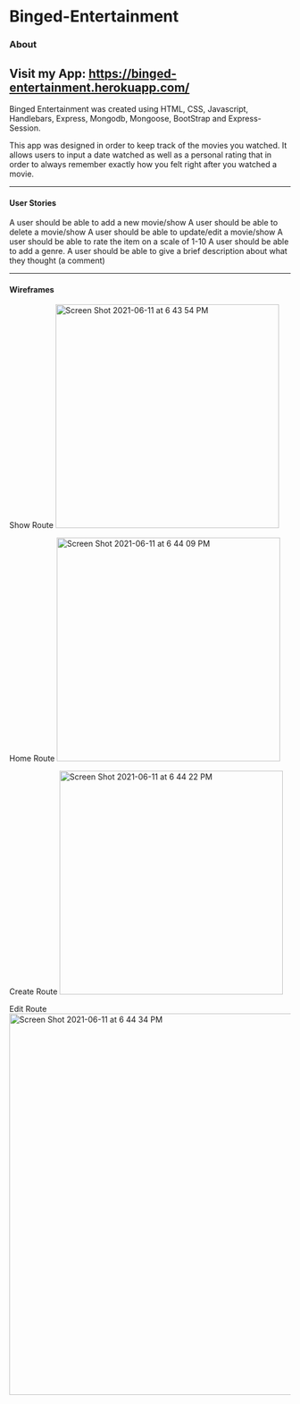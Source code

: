 # Binged-Entertainment
### About

Visit my App: https://binged-entertainment.herokuapp.com/
---
Binged Entertainment was created using HTML, CSS, Javascript, Handlebars, Express, Mongodb, Mongoose, BootStrap and Express-Session.

This app was designed in order to keep track of the movies you watched. It allows users to input a date watched as well as a personal rating that in order to always remember exactly how you felt right after you watched a movie.

---
#### User Stories

A user should be able to add a new movie/show
A user should be able to delete a movie/show
A user should be able to update/edit a movie/show
A user should be able to rate the item on a scale of 1-10
 A user should be able to add a genre.
A user should be able to give a brief description about what they thought (a comment)

---
#### Wireframes

Show Route
<img width="400" alt="Screen Shot 2021-06-11 at 6 43 54 PM" src="https://media.git.generalassemb.ly/user/35484/files/16c26c80-d900-11eb-92bd-5b694920b1b6">

Home Route
<img width="400" alt="Screen Shot 2021-06-11 at 6 44 09 PM" src="https://media.git.generalassemb.ly/user/35484/files/26da4c00-d900-11eb-9671-f1b0cde2a71c">

Create Route
<img width="400" alt="Screen Shot 2021-06-11 at 6 44 22 PM" src="https://media.git.generalassemb.ly/user/35484/files/4c675580-d900-11eb-9811-ed5a00e890f5">

Edit Route
<img width="682" alt="Screen Shot 2021-06-11 at 6 44 34 PM" src="https://media.git.generalassemb.ly/user/35484/files/62751600-d900-11eb-8373-1ab8266dfdbc">


